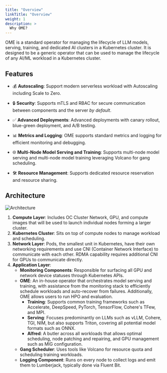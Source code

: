 ```yaml
---
title: "Overview"
linkTitle: "Overview"
weight: 1
description: >
  Why OME?
---
```


OME is a standard operator for managing the lifecycle of LLM models,
serving, training, and dedicated AI clusters in a Kubernetes cluster.
It is designed to be a generic operator
that can be used to manage the lifecycle of any AI/ML workload in a Kubernetes cluster.

## Features

- 💰 **Autoscaling**: Support modern serverless workload with Autoscaling including Scale to Zero.

- 🔒 **Security**: Supports mTLS and RBAC for secure communication between components and the server *by default*.

- ✅ **Advanced Deployments**: Advanced deployments with canary rollout, blue-green deployment, and A/B testing.

- 📊 **Metrics and Logging**: OME supports standard metrics and logging for efficient monitoring and debugging.

- 🌐 **Multi-Node Model Serving and Training**: Supports multi-node model serving and multi-node model training leveraging Volcano for gang scheduling.

- 🛠️ **Resource Management**: Supports dedicated resource reservation and resource sharing.

## Architecture
![Architecture](/images/architecture.svg)

1. **Compute Layer**: Includes OC Cluster Network, GPU, and compute images that will be used to launch individual nodes forming a larger cluster.
2. **Kubernetes Cluster**: Sits on top of compute nodes to manage workload and scheduling.
3. **Network Layer**: Pods, the smallest unit in Kubernetes, have their own networking requirements and use CNI (Container Network Interface) to communicate with each other. RDMA capability requires additional CNI for GPUs to communicate directly.
4. **Application Layer**:
   - **Monitoring Components**: Responsible for surfacing all GPU and network device statuses through Kubernetes APIs.
   - **OME**: An in-house operator that orchestrates model serving and training, with assistance from the monitoring stack to efficiently schedule workloads and auto-recover from failures. Additionally, OME allows users to run HPO and evaluation.
      - **Training**: Supports common training frameworks such as Accelerate, DeepSpeed, PyTorch, TensorFlow, Cohere's TFew, and MPI.
      - **Serving**: Focuses predominantly on LLMs such as vLLM, Cohere, TGI, NIM, but also supports Triton, covering all potential model formats such as ONNX.
      - **Alfred**: A butler across all workloads that allows optimal scheduling, node patching and repairing, and GPU management such as MIG configuration.
   - **Gang Scheduler**: Uses tools like Volcano for resource quota and scheduling training workloads.
   - **Logging Component**: Runs on every node to collect logs and emit them to Lumberjack, typically done via Fluent Bit.

